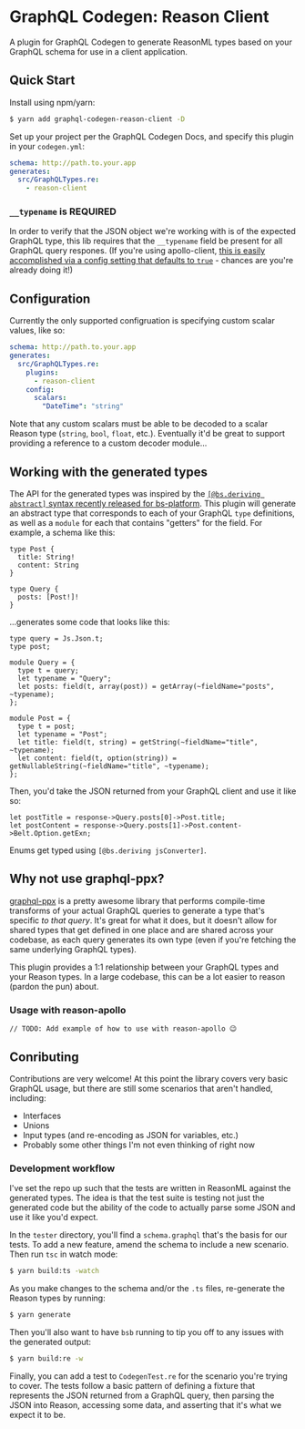 # GraphQL Codegen: Reason Client

A plugin for GraphQL Codegen to generate ReasonML types based on your GraphQL schema for use in a client application.

## Quick Start

Install using npm/yarn:

```bash
$ yarn add graphql-codegen-reason-client -D
```

Set up your project per the GraphQL Codegen Docs, and specify this plugin in your `codegen.yml`:

```yml
schema: http://path.to.your.app
generates:
  src/GraphQLTypes.re:
    - reason-client
```

### `__typename` is REQUIRED

In order to verify that the JSON object we're working with is of the expected GraphQL type, this lib requires that the `__typename` field be present for all GraphQL query respones. (If you're using apollo-client, [this is easily accomplished via a config setting that defaults to `true`](https://www.apollographql.com/docs/react/advanced/caching.html#configuration) - chances are you're already doing it!)

## Configuration

Currently the only supported configruation is specifying custom scalar values, like so:

```yml
schema: http://path.to.your.app
generates:
  src/GraphQLTypes.re:
    plugins:
      - reason-client
    config:
      scalars:
        "DateTime": "string"
```

Note that any custom scalars must be able to be decoded to a scalar Reason type (`string`, `bool`, `float`, etc.). Eventually it'd be great to support providing a reference to a custom decoder module...

## Working with the generated types

The API for the generated types was inspired by the [`[@bs.deriving abstract]` syntax recently released for bs-platform](https://bucklescript.github.io/docs/en/object.html#record-mode). This plugin will generate an abstract type that corresponds to each of your GraphQL `type` definitions, as well as a `module` for each that contains "getters" for the field. For example, a schema like this:

```
type Post {
  title: String!
  content: String
}

type Query {
  posts: [Post!]!
}
```

...generates some code that looks like this:

```re
type query = Js.Json.t;
type post;

module Query = {
  type t = query;
  let typename = "Query";
  let posts: field(t, array(post)) = getArray(~fieldName="posts", ~typename);
};

module Post = {
  type t = post;
  let typename = "Post";
  let title: field(t, string) = getString(~fieldName="title", ~typename);
  let content: field(t, option(string)) = getNullableString(~fieldName="title", ~typename);
};
```

Then, you'd take the JSON returned from your GraphQL client and use it like so:

```re
let postTitle = response->Query.posts[0]->Post.title;
let postContent = response->Query.posts[1]->Post.content->Belt.Option.getExn;
```

Enums get typed using `[@bs.deriving jsConverter]`.

## Why not use graphql-ppx?

[graphql-ppx](https://github.com/mhallin/graphql_ppx) is a pretty awesome library that performs compile-time transforms of your actual GraphQL queries to generate a type that's specific _to that query_. It's great for what it does, but it doesn't allow for shared types that get defined in one place and are shared across your codebase, as each query generates its own type (even if you're fetching the same underlying GraphQL types).

This plugin provides a 1:1 relationship between your GraphQL types and your Reason types. In a large codebase, this can be a lot easier to reason (pardon the pun) about.

### Usage with reason-apollo

`// TODO: Add example of how to use with reason-apollo 😉`

## Conributing

Contributions are very welcome! At this point the library covers very basic GraphQL usage, but there are still some scenarios that aren't handled, including:

- Interfaces
- Unions
- Input types (and re-encoding as JSON for variables, etc.)
- Probably some other things I'm not even thinking of right now

### Development workflow

I've set the repo up such that the tests are written in ReasonML against the generated types. The idea is that the test suite is testing not just the generated code but the ability of the code to actually parse some JSON and use it like you'd expect.

In the `tester` directory, you'll find a `schema.graphql` that's the basis for our tests. To add a new feature, amend the schema to include a new scenario. Then run `tsc` in watch mode:

```bash
$ yarn build:ts -watch
```

As you make changes to the schema and/or the `.ts` files, re-generate the Reason types by running:

```bash
$ yarn generate
```

Then you'll also want to have `bsb` running to tip you off to any issues with the generated output:

```bash
$ yarn build:re -w
```

Finally, you can add a test to `CodegenTest.re` for the scenario you're trying to cover. The tests follow a basic pattern of defining a fixture that represents the JSON returned from a GraphQL query, then parsing the JSON into Reason, accessing some data, and asserting that it's what we expect it to be.
